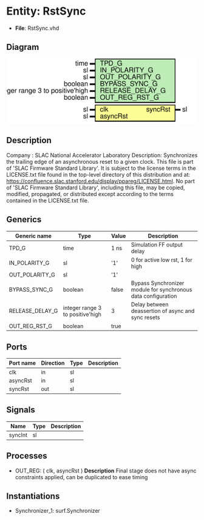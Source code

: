 # Entity: RstSync

- **File**: RstSync.vhd
## Diagram

![Diagram](RstSync.svg "Diagram")
## Description

Company    : SLAC National Accelerator Laboratory
Description: Synchronizes the trailing edge of an asynchronous reset to a
             given clock.
This file is part of 'SLAC Firmware Standard Library'.
It is subject to the license terms in the LICENSE.txt file found in the
top-level directory of this distribution and at:
   https://confluence.slac.stanford.edu/display/ppareg/LICENSE.html.
No part of 'SLAC Firmware Standard Library', including this file,
may be copied, modified, propagated, or distributed except according to
the terms contained in the LICENSE.txt file.
## Generics

| Generic name    | Type                             | Value | Description                                                   |
| --------------- | -------------------------------- | ----- | ------------------------------------------------------------- |
| TPD_G           | time                             | 1 ns  | Simulation FF output delay                                    |
| IN_POLARITY_G   | sl                               | '1'   | 0 for active low rst, 1 for high                              |
| OUT_POLARITY_G  | sl                               | '1'   |                                                               |
| BYPASS_SYNC_G   | boolean                          | false | Bypass Synchronizer module for synchronous data configuration |
| RELEASE_DELAY_G | integer range 3 to positive'high | 3     | Delay between deassertion of async and sync resets            |
| OUT_REG_RST_G   | boolean                          | true  |                                                               |
## Ports

| Port name | Direction | Type | Description |
| --------- | --------- | ---- | ----------- |
| clk       | in        | sl   |             |
| asyncRst  | in        | sl   |             |
| syncRst   | out       | sl   |             |
## Signals

| Name    | Type | Description |
| ------- | ---- | ----------- |
| syncInt | sl   |             |
## Processes
- OUT_REG: ( clk, asyncRst )
**Description**
Final stage does not have async constraints applied, can be duplicated to ease timing

## Instantiations

- Synchronizer_1: surf.Synchronizer
